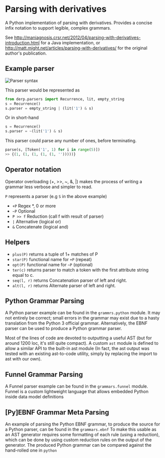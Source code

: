 # Parsing with derivatives
A Python implementation of parsing with derivatives. Provides a concise infix notation to support legible, complex grammars.

See http://maniagnosis.crsr.net/2012/04/parsing-with-derivatives-introduction.html for a Java implementation, or http://matt.might.net/articles/parsing-with-derivatives/ for the original author's publication.

## Example parser
![Parser syntax](https://latex.codecogs.com/png.latex?\dpi{150}&space;\large&space;S&space;=&space;\epsilon&space;|&space;1&space;\cdot&space;S)

This parser would be represented as 
```python
from derp.parsers import Recurrence, lit, empty_string
s = Recurrence()
s.parser = empty_string | (lit('1') & s)
```

Or in short-hand
```python
s = Recurrence()
s.parser = ~(lit('1') & s)
```

This parser could parse any number of ones, before terminating.
```python
parse(s, [Token('1', 1) for i in range(5)])
>> {(1, (1, (1, (1, (1, '')))))}
```


## Operator notation
Operator overloading (+, >>, ~, &, |) makes the process of writing a grammar less verbose and simpler to read.

`P` represents a parser (e.g `S` in the above example)
* `+P` Regex *, 0 or more
* `~P` Optional
* `P >> f` Reduction (call f with result of parser)
* `|` Alternative (logical or)
* `&` Concatenate (logical and)

## Helpers
* `plus(P)` returns a tuple of 1+ matches of P
* `star(P)` functional name for `+P` (repeat)
* `opt(P)` functional name for `~P` (optional)
* `ter(c)` returns parser to match a token with the first attribute string equal to c.
* `seq(l, r)` returns Concatenation parser of left and right. 
* `alt(l, r)` returns Alternate parser of left and right. 

## Python Grammar Parsing
A Python parser example can be found in the `grammrs.python` module.
It may not entirely be correct; small errors in the grammar may exist due to a hasty translation from the Python 3 official grammar. Alternatively, the EBNF parser can be used to produce a Python grammar parser.

Most of the lines of code are devoted to outputting a useful AST (but for around 1200 loc, it's still quite compact). A custom `ast` module is defined to allow a similar API to the built-in ast module (In fact, the ast output was tested with an existing ast-to-code utility, simply by replacing the import to ast with our own).

## Funnel Grammar Parsing
A Funnel parser example can be found in the `grammars.funnel` module. Funnel is a custom lightweight language that allows embedded Python inside data model definitions

## [Py]EBNF Grammar Meta Parsing
An example of parsing the Python EBNF grammar, to produce the source for a Python parser, can be found in the `grammars.ebnf`
To make this usable as an AST generator requires some formatting of each rule (using a reduction), which can be done by using custom reduction rules on the output of the generator. The produced Python grammar can be compared against the hand-rolled one in `python`
